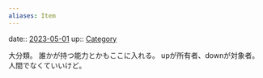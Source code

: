 ```yaml
---
aliases: Item
---
```


date:: [2023-05-01](/Daily_Note/2023-05-01.md)
up:: [Category](202305011427.md)

大分類。
誰かが持つ能力とかもここに入れる。
upが所有者、downが対象者。人間でなくていいけど。